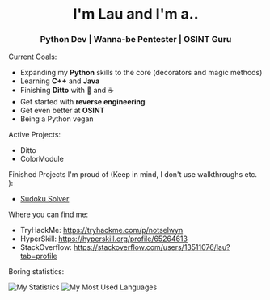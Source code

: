 <h1 align="center"> I'm Lau and I'm a.. </h1>
<h3 align="center"> Python Dev | Wanna-be Pentester | OSINT Guru</h3>

Current Goals:
- Expanding my <b>Python</b> skills to the core (decorators and magic methods)
- Learning <b>C++</b> and <b>Java</b>
- Finishing <b>Ditto</b> with 💜 and ☕
- Get started with <b>reverse engineering</b>
- Get even better at <b>OSINT</b>
- Being a Python vegan

Active Projects:
- Ditto
- ColorModule

Finished Projects I'm proud of (Keep in mind, I don't use walkthroughs etc. ):
- [Sudoku Solver](https://github.com/NotSelwyn/SudokuSolver)

Where you can find me:
- TryHackMe: https://tryhackme.com/p/notselwyn
- HyperSkill: https://hyperskill.org/profile/65264613
- StackOverflow: https://stackoverflow.com/users/13511076/lau?tab=profile

Boring statistics:

![My Statistics](https://github.com/Notselwyn/GitHubStats/blob/master/generated/overview.svg) ![My Most Used Languages](https://github.com/Notselwyn/GitHubStats/blob/master/generated/languages.svg)
<!--
Here are some ideas to get you started:

- 🔭 I’m currently working on ...
- 🌱 I’m currently learning ...
- 👯 I’m looking to collaborate on ...
- 🤔 I’m looking for help with ...
- 💬 Ask me about ...
- 📫 How to reach me: ...
- 😄 Pronouns: ...
- ⚡ Fun fact: ...
-->

